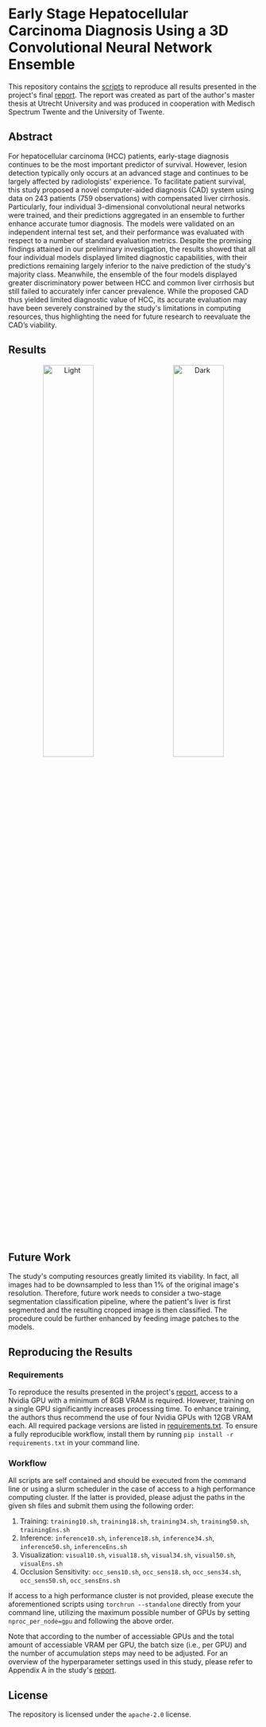 # Early Stage Hepatocellular Carcinoma Diagnosis Using a 3D Convolutional Neural Network Ensemble

This repository contains the [scripts](https://github.com/jmnolte/thesis/tree/master/scripts) to reproduce all results presented in the project's final [report](https://github.com/jmnolte/thesis/tree/master/report). The report was created as part of the author's master thesis at Utrecht University and was produced in cooperation with Medisch Spectrum Twente and the University of Twente.

## Abstract

For hepatocellular carcinoma (HCC) patients, early-stage diagnosis continues to be the most important predictor of survival. However, lesion detection typically only occurs at an advanced stage and continues to be largely affected by radiologists' experience. To facilitate patient survival, this study proposed a novel computer-aided diagnosis (CAD) system using data on 243 patients (759 observations) with compensated liver cirrhosis. Particularly, four individual 3-dimensional convolutional neural networks were trained, and their predictions aggregated in an ensemble to further enhance accurate tumor diagnosis. The models were validated on an independent internal test set, and their performance was evaluated with respect to a number of standard evaluation metrics. Despite the promising findings attained in our preliminary investigation, the results showed that all four individual models displayed limited diagnostic capabilities, with their predictions remaining largely inferior to the naive prediction of the study's majority class. Meanwhile, the ensemble of the four models displayed greater discriminatory power between HCC and common liver cirrhosis but still failed to accurately infer cancer prevalence. While the proposed CAD thus yielded limited diagnostic value of HCC, its accurate evaluation may have been severely constrained by the study's limitations in computing resources, thus highlighting the need for future research to reevaluate the CAD’s viability.

## Results

<p align="center">
  <img alt="Light" title="Receiver Operating Characteristic Curve" src="https://github.com/jmnolte/thesis/blob/master/results/model_history/diagnostics/auc.png" width="45%">
&nbsp; &nbsp; &nbsp; &nbsp;
  <img alt="Dark" title="Average Precision Curve" src="https://github.com/jmnolte/thesis/blob/master/results/model_history/diagnostics/ap.png" width="45%">
</p>

## Future Work

The study's computing resources greatly limited its viability. In fact, all images had to be downsampled to less than 1% of the original image's resolution. Therefore, future work needs to consider a two-stage segmentation classification pipeline, where the patient's liver is first segmented and the resulting cropped image is then classified. The procedure could be further enhanced by feeding image patches to the models.

## Reproducing the Results

### Requirements

To reproduce the results presented in the project's [report](https://github.com/jmnolte/thesis/tree/master/report), access to a Nvidia GPU with a minimum of 8GB VRAM is required. However, training on a single GPU significantly increases processing time. To enhance training, the authors thus recommend the use of four Nvidia GPUs with 12GB VRAM each. All required package versions are listed in [requirements.txt](https://github.com/jmnolte/thesis/blob/master/requirements.txt). To ensure a fully reproducible workflow, install them by running `pip install -r requirements.txt` in your command line.

### Workflow

All scripts are self contained and should be executed from the command line or using a slurm scheduler in the case of access to a high performance computing cluster. If the latter is provided, please adjust the paths in the given sh files and submit them using the following order:

1. Training: `training10.sh`, `training18.sh`, `training34.sh`, `training50.sh`, `trainingEns.sh`
2. Inference: `inference10.sh`, `inference18.sh`, `inference34.sh`, `inference50.sh`, `inferenceEns.sh`
3. Visualization: `visual10.sh`, `visual18.sh`, `visual34.sh`, `visual50.sh`, `visualEns.sh`
4. Occlusion Sensitivity: `occ_sens10.sh`, `occ_sens18.sh`, `occ_sens34.sh`, `occ_sens50.sh`, `occ_sensEns.sh` 

If access to a high performance cluster is not provided, please execute the aforementioned scripts using `torchrun --standalone` directly from your command line, utilizing the maximum possible number of GPUs by setting `nproc_per_node=gpu` and following the above order. 

Note that according to the number of accessiable GPUs and the total amount of accessiable VRAM per GPU, the batch size (i.e., per GPU) and the number of accumulation steps may need to be adjusted. For an overview of the hyperparameter settings used in this study, please refer to Appendix A in the study's [report](https://github.com/jmnolte/thesis/tree/master/report). 

## License

The repository is licensed under the `apache-2.0` license.
